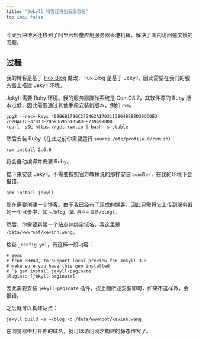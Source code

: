 ```yaml
---
title: "Jekyll 博客迁移到云服务器"
top_img: false
---
```


今天我把博客迁移到了阿里云轻量应用服务器香港机房，解决了国内访问速度慢的问题。

## 过程

我的博客是基于 [Hux Blog](https://github.com/Huxpro/huxpro.github.io) 魔改，Hux Blog 是基于 Jekyll，因此需要在我们的服务器上搭建 Jekyll 环境。

Jekyll 需要 Ruby 环境。我的服务器操作系统是 CentOS 7，其软件源的 Ruby 版本过低，因此需要通过其他手段安装新版本，例如 `rvm`。
```
gpg2 --recv-keys 409B6B1796C275462A1703113804BB82D39DC0E3 7D2BAF1CF37B13E2069D6956105BD0E739499BDB
\curl -sSL https://get.rvm.io | bash -s stable
```
然后安装 Ruby（在此之前你需要运行 `source /etc/profile.d/rvm.sh`）：
```
rvm install 2.6.6
```
将会自动编译并安装 Ruby。

接下来安装 Jekyll。不需要按照官方教程说的那样安装 `bundler`，在我的环境下会报错。
```
gem install jekyll
```
现在需要创建一个博客。由于我已经有了现成的博客，因此只需将它上传到服务器的一个目录中，如 `~/blog`（即 `用户主目录/blog`）。

然后，你需要新建一个站点并绑定域名，我这里是 `/data/wwwroot/kevinh.wang`。

检查 `_config.yml`，有这样一段内容：
```
# Gems
# from PR#40, to support local preview for Jekyll 3.0
# make sure you have this gem installed
# `$ gem install jekyll-paginate`
plugins: [jekyll-paginate]
```
因此需要安装 `jekyll-paginate` 插件，按上面所述安装即可，如果不这样做，会报错。

之后就可以构建站点：
```
jekyll build -s ~/blog -d /data/wwwroot/kevinh.wang
```
在浏览器中打开你的域名，就可以访问刚才构建的静态博客了。
